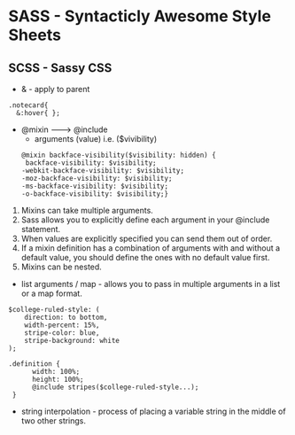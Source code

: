 # SASS - Syntacticly Awesome Style Sheets
## SCSS - Sassy CSS

- & - apply to parent
```
.notecard{
  &:hover{ };
```
- @mixin ---> @include
  - arguments (value) i.e. ($vivibility)
  ```
  @mixin backface-visibility($visibility: hidden) {
   backface-visibility: $visibility;
  -webkit-backface-visibility: $visibility;
  -moz-backface-visibility: $visibility;
  -ms-backface-visibility: $visibility;
  -o-backface-visibility: $visibility;}
  ```
1. Mixins can take multiple arguments.
2. Sass allows you to explicitly define each argument in your @include statement.
3. When values are explicitly specified you can send them out of order.
4. If a mixin definition has a combination of arguments with and without a default value, you should define the ones with no default value first.
5. Mixins can be nested.

- list arguments / map - allows you to pass in multiple arguments in a list or a map format.
```
$college-ruled-style: ( 
    direction: to bottom,
    width-percent: 15%,
    stripe-color: blue,
    stripe-background: white
);

.definition {
      width: 100%;
      height: 100%;
      @include stripes($college-ruled-style...);
 }
```
-  string interpolation - process of placing a variable string in the middle of two other strings. 

